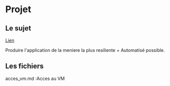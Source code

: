 # Projet

## Le sujet

[Lien](https://s.sandhose.fr/projet-cloud-virt/)

Produire l'application de la meniere la plus resiliente + Automatisé possible. 

## Les fichiers
    
acces_vm.md :Acces au VM


